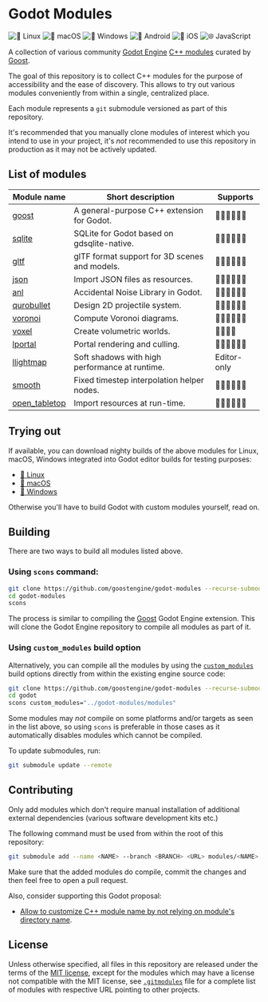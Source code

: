 # Godot Modules

![🐧 Linux](https://github.com/goostengine/godot-modules/workflows/%F0%9F%90%A7%20Linux/badge.svg)
![🍎 macOS](https://github.com/goostengine/godot-modules/workflows/%F0%9F%8D%8E%20macOS/badge.svg)
![🎨 Windows](https://github.com/goostengine/godot-modules/workflows/%F0%9F%8E%A8%20Windows/badge.svg)
![🤖 Android](https://github.com/goostengine/godot-modules/workflows/%F0%9F%A4%96%20Android/badge.svg)
![🍏 iOS](https://github.com/goostengine/godot-modules/workflows/%F0%9F%8D%8F%20iOS/badge.svg)
![🌐 JavaScript](https://github.com/goostengine/godot-modules/workflows/%F0%9F%8C%90%20JavaScript/badge.svg)

A collection of various community
[Godot Engine](https://github.com/godotengine/godot)
[C++ modules](https://docs.godotengine.org/en/stable/development/cpp/custom_modules_in_cpp.html)
curated by [Goost](https://github.com/goostengine/goost).

The goal of this repository is to collect C++ modules for the purpose of
accessibility and the ease of discovery. This allows to try out various modules
conveniently from within a single, centralized place.

Each module represents a `git` submodule versioned as part of this repository.

It's recommended that you manually clone modules of interest which you intend to
use in your project, it's *not* recommended to use this repository in production
as it may not be actively updated.

## List of modules
|                              Module name                              |               Short description                |  Supports   |
| --------------------------------------------------------------------- | ---------------------------------------------- | ----------- |
| [goost](https://github.com/goostengine/goost)                         | A general-purpose C++ extension for Godot.     | 🐧🍎🎨🤖🍏🌐      |
| [sqlite](https://github.com/godot-extended-libraries/godot-sqlite)    | SQLite for Godot based on gdsqlite-native.     | 🐧🍎🎨🤖🍏🌐      |
| [gltf](https://github.com/godot-extended-libraries/gltf)              | glTF format support for 3D scenes and models.  | 🐧🍎🎨🤖🍏🌐      |
| [json](https://github.com/godot-extended-libraries/json)              | Import JSON files as resources.                | 🐧🍎🎨🤖🍏🌐      |
| [anl](https://github.com/Xrayez/godot-anl)                            | Accidental Noise Library in Godot.             | 🐧🍎🎨🤖🍏🌐      |
| [qurobullet](https://github.com/quinnvoker/qurobullet)                | Design 2D projectile system.                   | 🐧🍎🎨🤖🍏🌐      |
| [voronoi](https://github.com/rakai93/godot_voronoi)                   | Compute Voronoi diagrams.                      | 🐧🍎🎨🤖🍏🌐      |
| [voxel](https://github.com/Zylann/godot_voxel)                        | Create volumetric worlds.                      | 🐧🎨🤖🍏        |
| [lportal](https://github.com/lawnjelly/godot-lportal)                 | Portal rendering and culling.                  | 🐧🍎🎨🤖🍏🌐      |
| [llightmap](https://github.com/lawnjelly/godot-llightmap)             | Soft shadows with high performance at runtime. | Editor-only |
| [smooth](https://github.com/lawnjelly/godot-smooth)                   | Fixed timestep interpolation helper nodes.     | 🐧🍎🎨🤖🍏🌐      |
| [open_tabletop](https://github.com/drwhut/open_tabletop_godot_module) | Import resources at run-time.                  | 🐧🍎🎨🤖🍏🌐      |

## Trying out

If available, you can download nighty builds of the above modules for Linux,
macOS, Windows integrated into Godot editor builds for testing purposes:

- [🐧 Linux](https://nightly.link/goostengine/godot-modules/workflows/linux_builds/gd3/linux-editor.zip)
- [🍎 macOS](https://nightly.link/goostengine/godot-modules/workflows/macos_builds/gd3/macos-editor.zip)
- [🎨 Windows](https://nightly.link/goostengine/godot-modules/workflows/windows_builds/gd3/windows-editor.zip)

Otherwise you'll have to build Godot with custom modules yourself, read on.

## Building

There are two ways to build all modules listed above.

### Using `scons` command:

```sh
git clone https://github.com/goostengine/godot-modules --recurse-submodules
cd godot-modules
scons
```

The process is similar to compiling the
[Goost](https://github.com/goostengine/goost) Godot Engine extension. This will
clone the Godot Engine repository to compile all modules as part of it.

### Using `custom_modules` build option
  
Alternatively, you can compile all the modules by using the
[`custom_modules`](https://docs.godotengine.org/en/stable/development/compiling/introduction_to_the_buildsystem.html#custom-modules)
build options directly from within the existing engine source code:

```sh
git clone https://github.com/goostengine/godot-modules --recurse-submodules
cd godot
scons custom_modules="../godot-modules/modules"
```

Some modules may *not* compile on some platforms and/or targets as seen in the
list above, so using `scons` is preferable in those cases as it automatically
disables modules which cannot be compiled.

To update submodules, run:

```sh
git submodule update --remote
```

## Contributing

Only add modules which don't require manual installation of additional external
dependencies (various software development kits etc.)

The following command must be used from within the root of this repository:

```sh
git submodule add --name <NAME> --branch <BRANCH> <URL> modules/<NAME>
```

Make sure that the added modules do compile, commit the changes and then feel
free to open a pull request.

Also, consider supporting this Godot proposal:
- [Allow to customize C++ module name by not relying on module's directory name](https://github.com/godotengine/godot-proposals/issues/1561).

## License

Unless otherwise specified, all files in this repository are released under the
terms of the [MIT license](LICENSE.txt), except for the modules which may have a
license not compatible with the MIT license, see [`.gitmodules`](.gitmodules)
file for a complete list of modules with respective URL pointing to other
projects.
